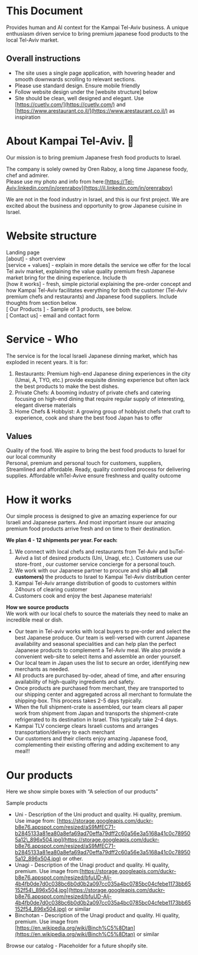 # This Document

Provides human and AI context for the Kampai Tel-Aviv business. A unique enthusiasm driven service to bring premium japanese food products to the local Tel-Aviv market. 

## Overall instructions

- The site uses a single page application, with hovering header and smooth downwards scrolling to relevant sections.   
- Please use standard design. Ensure mobile friendly  
- Follow website design under the \[website structure\] below  
- Site should be clean, well designed and elegant. Use [https://cuetlv.com/](https://cuetlv.com/) and [https://www.arestaurant.co.il/](https://www.arestaurant.co.il/) as inspiration

## 

# About Kampai Tel-Aviv. 🍶

Our mission is to bring premium Japanese fresh food products to Israel. 

The company is solely owned by Oren Raboy, a long time Japanese foody, chef and admirer.   
Please use my photo and info from here:[https://Tel-Aviv.linkedin.com/in/orenraboy](https://il.linkedin.com/in/orenraboy) 

We are not in the food industry in Israel, and this is our first project. We are excited about the business and opportunity to grow Japanese cuisine in Israel. 

# Website structure

Landing page  
  \[about\] \- short overview  
  \[service \+ values\] \- explain in more details the service we offer for the local Tel aviv market, explaining the value quality premium fresh Japanese market bring for the dining experience. Include th  
  \[how it works\] \- fresh, simple pictorial explaining the pre-order concept and how Kampai Tel-Aviv facilitates everything for both the customer (Tel-Aviv premium chefs and restaurants) and Japanese food suppliers. Include thoughts from section below.   
 \[ Our Products \] \- Sample of 3 products, see below.   
\[ Contact us\]  \- email and contact form

# Service  \- Who 

The service is for the local Israeli Japanese dinning market, which has exploded in recent years. It is for:

1. Restaurants: Premium high-end Japanese dining experiences in the city (Umai, A, TYO, etc.) provide exquisite dinning experience but often lack the best products to make the best dishes.   
2. Private Chefs: A booming industry of private chefs and catering focusing on high-end dining that require regular supply of interesting, elegant diverse materials  
3. Home Chefs & Hobbyist: A growing group of hobbyist chefs that craft to experience, cook and share the best food Japan has to offer

## Values

Quality of the  food. We aspire to bring the best food products to Israel for our local community   
Personal, premium and personal touch for customers, suppliers,   
Streamlined and affordable. Ready, quality controlled process for delivering supplies. Affordable whTel-Avive ensure freshness and quality outcome

# How it works

Our simple process is designed to give an amazing experience for our Israeli and Japanese parters. And most important insure our amazing premium food products arrive fresh and on time to their destination. 

**We plan 4 \- 12 shipments per year. For each:** 

1. We connect with local chefs and restaurants from Tel-Aviv and buTel-Avivd a list of desired products (Uni, Unagi, etc.). Customers use our store-front , our customer service concierge for a personal touch.   
2. We work with our Japanese partner to procure and ship **all (all customers)** the products to Israel to Kampai Tel-Aviv distribution center  
3. Kampai Tel-Aviv arrange distribution of goods to customers within 24hours of clearing customer  
4. Customers cook and enjoy the best Japanese materials\! 

**How we source products**  
We work with our local chefs to source the materials they need to make an incredible meal or dish. 

- Our team in Tel-aviv works with local buyers to pre-order and select the best Japanese produce. Our team is well-versed with current Japanese availability and seasonal specialities and can help plan the perfect Japanese products to complement a Tel-Aviv meal. We also provide a convenient web-site to select items and assemble an order yourself.    
- Our  local team in Japan uses the list to secure an order,  identifying new merchants as needed.   
- All products are purchased by-oder, ahead of time, and after ensuring availability of high-quality ingredients and safety.   
- Once products are purchased from merchant, they are transported to our shipping center and aggregated across all merchant to formulate the shipping-box. This process takes 2-5 days typically.   
- When the full shipment-crate is assembled, our team clears all paper work from shipment from Japan and transports the shipment-crate refrigerated to its destination in Israel. This typically take 2-4 days.  
- Kampai TLV concierge clears Israeli customs and arranges transportation/delivery to each merchant  
- Our customers and their clients enjoy amazing Japanese food, complementing their existing offering and adding excitement to any meal\!\! 

# Our products

Here we show simple boxes with “A selection of our products” 

Sample products

- Uni \- Description of the Uni product and quality. Hi quality, premium. Use image from: [https://storage.googleapis.com/duckr-b8e76.appspot.com/resized/aS9MfEC71-b2845133a81ea80a8efa69ad70effa79dff2c60a56e3a5168a41c0c789505a12\_896x504.jpg](https://storage.googleapis.com/duckr-b8e76.appspot.com/resized/aS9MfEC71-b2845133a81ea80a8efa69ad70effa79dff2c60a56e3a5168a41c0c789505a12_896x504.jpg) or other.   
- Unagi \- Description of the Unagi product and quality. Hi quality, premium. Use image from:[https://storage.googleapis.com/duckr-b8e76.appspot.com/resized/bfuUD-Alj-4b4fb0de7d0c038bc6b0d0b2a097cc035a4bc0785bc04cfebe1173bb65152f54\_896x504.jpg](https://storage.googleapis.com/duckr-b8e76.appspot.com/resized/bfuUD-Alj-4b4fb0de7d0c038bc6b0d0b2a097cc035a4bc0785bc04cfebe1173bb65152f54_896x504.jpg) or similar  
- Binchotan \- Description of the Unagi product and quality. Hi quality, premium. Use image from [https://en.wikipedia.org/wiki/Binch%C5%8Dtan](https://en.wikipedia.org/wiki/Binch%C5%8Dtan) or similar

Browse our catalog \- Placeholder for a future shopify site. 
